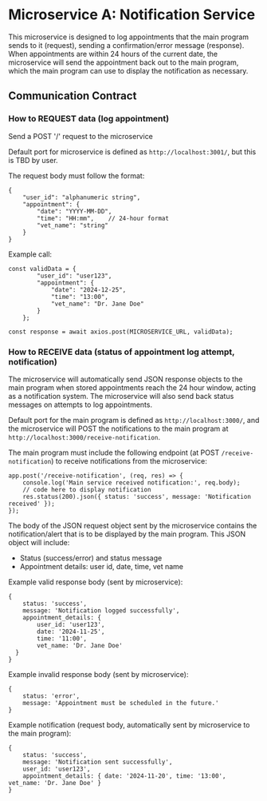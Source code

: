 # Microservice A: Notification Service

This microservice is designed to log appointments that the main program sends to it (request), sending a confirmation/error message (response). When appointments are within 24 hours of the current date, the microservice will send the appointment back out to the main program, which the main program can use to display the notification as necessary.

## Communication Contract

### How to REQUEST data (log appointment)
Send a POST '/' request to the microservice

Default port for microservice is defined as `http://localhost:3001/`, but this is TBD by user.

The request body must follow the format:
```
{
    "user_id": "alphanumeric string",
    "appointment": {
        "date": "YYYY-MM-DD",
        "time": "HH:mm",    // 24-hour format
        "vet_name": "string"
    }
}
```

Example call:
```
const validData = {
        "user_id": "user123",
        "appointment": {
            "date": "2024-12-25",
            "time": "13:00",
            "vet_name": "Dr. Jane Doe"
        }
    };

const response = await axios.post(MICROSERVICE_URL, validData);
```

### How to RECEIVE data (status of appointment log attempt, notification)

The microservice will automatically send JSON response objects to the main program when stored appointments reach the 24 hour window, acting as a notification system.
The microservice will also send back status messages on attempts to log appointments.

Default port for the main program is defined as `http://localhost:3000/`, and the microservice will POST the notifications to the main program at `http://localhost:3000/receive-notification`.

The main program must include the following endpoint (at POST `/receive-notification`) to receive notifications from the microservice:
```
app.post('/receive-notification', (req, res) => {
    console.log('Main service received notification:', req.body);
    // code here to display notification
    res.status(200).json({ status: 'success', message: 'Notification received' });
});
```

The body of the JSON request object sent by the microservice contains the notification/alert that is to be displayed by the main program. This JSON object will include:
* Status (success/error) and status message
* Appointment details: user id, date, time, vet name

Example valid response body (sent by microservice):
```
{
    status: 'success',
    message: 'Notification logged successfully',
    appointment_details: {
        user_id: 'user123',
        date: '2024-11-25',
        time: '11:00',
        vet_name: 'Dr. Jane Doe'
  }
}
```

Example invalid response body (sent by microservice):
```
{
    status: 'error',
    message: 'Appointment must be scheduled in the future.'
}
```

Example notification (request body, automatically sent by microservice to the main program):
```
{
    status: 'success',
    message: 'Notification sent successfully',
    user_id: 'user123',
    appointment_details: { date: '2024-11-20', time: '13:00', vet_name: 'Dr. Jane Doe' }
}
```